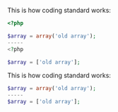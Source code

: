 This is how coding standard works:

```php
<?php

$array = array('old array');
-----
<?php

$array = ['old array'];
```


This is how coding standard works:

```php
$array = array('old array');
-----
$array = ['old array'];
```
